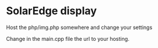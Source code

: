 # SolarEdge display
Host the php/img.php somewhere and change your settings

Change in the main.cpp file the url to your hosting.
